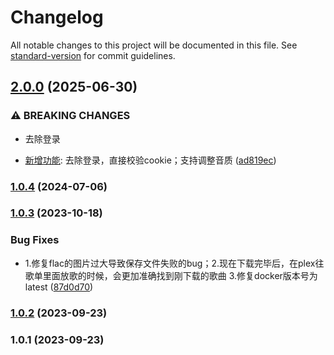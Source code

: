 # Changelog

All notable changes to this project will be documented in this file. See [standard-version](https://github.com/conventional-changelog/standard-version) for commit guidelines.

## [2.0.0](https://github.com/awillheartwu/yunplex/compare/v1.0.4...v2.0.0) (2025-06-30)


### ⚠ BREAKING CHANGES

* 去除登录

* [新增功能](sync): 去除登录，直接校验cookie；支持调整音质 ([ad819ec](https://github.com/awillheartwu/yunplex/commit/ad819ec600b0b9adef8b9305f84e1966a7373d70))

### [1.0.4](https://github.com/awillheartwu/yunplex/compare/v1.0.3...v1.0.4) (2024-07-06)

### [1.0.3](https://github.com/awillheartwu/yunplex/compare/v1.0.2...v1.0.3) (2023-10-18)


### Bug Fixes

* 1.修复flac的图片过大导致保存文件失败的bug；2.现在下载完毕后，在plex往歌单里面放歌的时候，会更加准确找到刚下载的歌曲 3.修复docker版本号为latest ([87d0d70](https://github.com/awillheartwu/yunplex/commit/87d0d7060100062897b9cdd03d771a8f93b1bdd6))

### [1.0.2](https://github.com/awillheartwu/yunplex/compare/v1.0.1...v1.0.2) (2023-09-23)

### 1.0.1 (2023-09-23)
